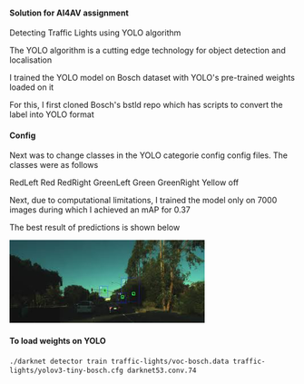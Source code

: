 #### Solution for AI4AV assignment 

Detecting Traffic Lights using YOLO algorithm

The YOLO algorithm is a cutting edge technology for object detection and localisation

I trained the YOLO model on Bosch dataset with YOLO's pre-trained weights loaded on it

For this, I first cloned Bosch's bstld repo which has scripts to convert the label into YOLO format

#### Config

Next was to change classes in the YOLO categorie config config files. The classes were as follows 

RedLeft
Red
RedRight
GreenLeft
Green
GreenRight
Yellow
off

Next, due to computational limitations, I trained the model only on 7000 images during which I achieved an mAP for 0.37

The best result of predictions is shown below 

![sample](https://raw.githubusercontent.com/deveshdatwani/ai4av-assignment/master/images.jpeg)

#### To load weights on YOLO 

```
./darknet detector train traffic-lights/voc-bosch.data traffic-lights/yolov3-tiny-bosch.cfg darknet53.conv.74
```

